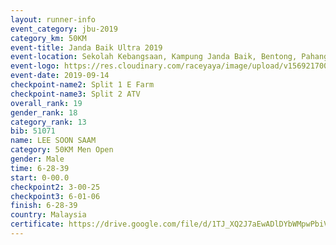 ```yaml
---
layout: runner-info 
event_category: jbu-2019 
category_km: 50KM 
event-title: Janda Baik Ultra 2019
event-location: Sekolah Kebangsaan, Kampung Janda Baik, Bentong, Pahang, Malaysia 
event-logo: https://res.cloudinary.com/raceyaya/image/upload/v1569217009/logo/janda-baik_vch1pc.jpg 
event-date: 2019-09-14 
checkpoint-name2: Split 1 E Farm 
checkpoint-name3: Split 2 ATV 
overall_rank: 19
gender_rank: 18
category_rank: 13
bib: 51071
name: LEE SOON SAAM
category: 50KM Men Open
gender: Male
time: 6-28-39
start: 0-00.0
checkpoint2: 3-00-25
checkpoint3: 6-01-06
finish: 6-28-39
country: Malaysia
certificate: https://drive.google.com/file/d/1TJ_XQ2J7aEwADlDYbWMpwPbiVIDjjwFn/view?usp=sharing
---
```

